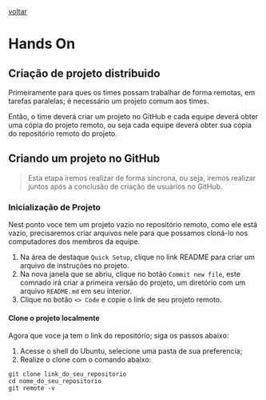 [voltar](../README.md)

# Hands On

## Criação de projeto distribuido

Primeiramente para ques os times possam trabalhar de forma remotas, em tarefas paralelas; é necessário um projeto comum aos times.

Então, o time deverá criar um projeto no GitHub e cada equipe deverá obter uma cópia do projeto remoto, ou seja cada equipe deverá obter sua cópia do repositório remoto do projeto.

## Criando um projeto no GitHub

> Esta etapa iremos realizar de forma síncrona, ou seja, iremos realizar juntos após a conclusão de criação de usuários no GitHub.

### Inicialização de Projeto

Nest ponto voce tem um projeto vazio no repositório remoto, como ele está vazio, precisaremos criar arquivos nele para que possamos cloná-lo nos computadores dos membros da equipe.

1. Na área de destaque `Quick Setup`, clique no link README para criar um arquivo de instruções no projeto.
2. Na nova janela que se abriu, clique no botão `Commit new file`, este comnado irá criar a primeira versão do projeto, um diretório com um arquivo `README.md` em seu interior.
3. Clique no botão `<> Code` e copie o link de seu projeto remoto.

#### Clone o projeto localmente

Agora que voce ja tem o link do repositório; siga os passos abaixo:
1. Acesse o shell do Ubuntu, selecione uma pasta de sua preferencia;
2. Realize o clone com o comando abaixo:

```shell
git clone link_do_seu_repositorio
cd nome_do_seu_repositorio
git remote -v
```


